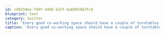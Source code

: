 ```yaml
---
id: c49150ee-f89f-4468-b15f-6a6093863fc8
blueprint: text
category: twitter
title: 'Every good co-working space should have a couple of turntables and killer sound system'
caption: 'Every good co-working space should have a couple of turntables and killer sound system'
---
```

